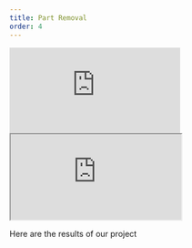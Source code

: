 ```yaml
---
title: Part Removal
order: 4
---
```


<iframe class="video" src="https://www.youtube.com/embed/7qmvjB_mxrE" frameborder="0" gesture="media" allow="encrypted-media" allowfullscreen></iframe>

<iframe src="https://stl.brentyi.com/viewer/1525399657192" scrolling="no"></iframe>

Here are the results of our project
